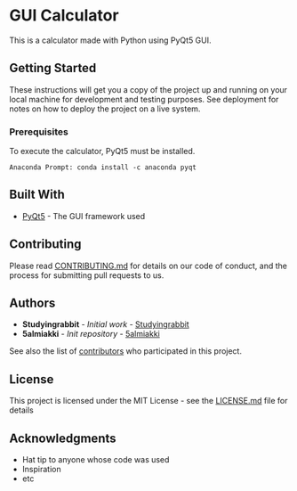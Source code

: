 # GUI Calculator

This is a calculator made with Python using PyQt5 GUI.

## Getting Started

These instructions will get you a copy of the project up and running on your local machine for development and testing purposes. See deployment for notes on how to deploy the project on a live system.

### Prerequisites

To execute the calculator, PyQt5 must be installed.

```
Anaconda Prompt: conda install -c anaconda pyqt
```



## Built With

* [PyQt5](https://pypi.org/project/PyQt5/) - The GUI framework used

## Contributing

Please read [CONTRIBUTING.md](https://github.com/5almiakki/gui_calculator/blob/main/CONTRIBUTING.md) for details on our code of conduct, and the process for submitting pull requests to us.


## Authors

* **Studyingrabbit** - *Initial work* - [Studyingrabbit](http://studyingrabbit.tistory.com)
* **5almiakki** - *Init repository* - [5almiakki](https://github.com/5almiakki)

See also the list of [contributors](https://github.com/your/project/contributors) who participated in this project.

## License

This project is licensed under the MIT License - see the [LICENSE.md](LICENSE.md) file for details

## Acknowledgments

* Hat tip to anyone whose code was used
* Inspiration
* etc
